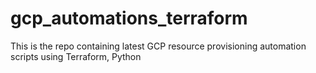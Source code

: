 # gcp_automations_terraform
This is the repo containing latest GCP resource provisioning automation scripts using Terraform, Python 
